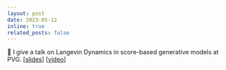 ```yaml
---
layout: post
date: 2023-05-12
inline: true
related_posts: false
---
```


:microphone: I give a talk on Langevin Dynamics in score-based generative models at PVG. [<a href='https://drive.google.com/file/d/1zQ95oWeksd6SgvmMwPiiZ3eSOn8Bknke/view?usp=sharing'>slides</a>] [<a href=''>video</a>]